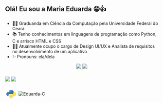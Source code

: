 ## Olá! Eu sou a Maria Eduarda 😁👍


- 👩‍🎓 Graduanda em Ciência da Computação pela Universidade Federal do Ceará
- 📚 Tenho conhecimentos em linguagens de programação como Python, C e arrisco HTML e CSS
- 👩‍💻 Atualmente ocupo o cargo de Design UI/UX e Analista de requisitos no desenvolvimento de um aplicativo
- ✨ Pronouns: ela/dela

<div align="center">
  <a href="https://github.com/eduardanog">
    <img height="150em" src="https://github-readme-stats-sigma-five.vercel.app/api?username=eduardanog&show_icons=true&theme=dracula&include_all_commits=true&count_private=true"/>
  <img height="150em" src="https://github-readme-stats.vercel.app/api/top-langs/?username=eduardanog&layout=compact&theme=dracula&count_private=true"/>
</div>

###

<div>
  <a href = "mailto:eduardanogfreitas@gmail.com"><img src="https://img.shields.io/badge/-Gmail-%23333?style=for-the-badge&logo=gmail&logoColor=white" target="_blank"></a>
  <a href="https://www.linkedin.com/in/maria-eduarda-nogueira-a24238263/" target="_blank"><img src="https://img.shields.io/badge/-LinkedIn-%230077B5?style=for-the-badge&logo=linkedin&logoColor=white" target="_blank"></a> 
</div>

###
<div 
  <a href="https://github.com/eduardanog">
  <img align="center" alt="Eduarda-Python" height="30" width="40" src="https://raw.githubusercontent.com/devicons/devicon/master/icons/python/python-original.svg">
 <img align="center" alt="Eduarda-C" height="30" width="40"src="https://cdn.jsdelivr.net/gh/devicons/devicon/icons/c/c-original.svg" />
 </div>
